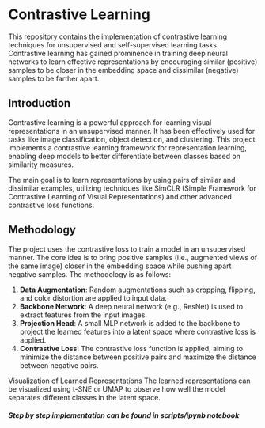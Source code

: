 # Contrastive Learning

This repository contains the implementation of contrastive learning techniques for unsupervised and self-supervised learning tasks. 
Contrastive learning has gained prominence in training deep neural networks to learn effective representations by encouraging similar (positive) samples to be closer in the embedding space and dissimilar (negative) samples to be farther apart.

## Introduction

Contrastive learning is a powerful approach for learning visual representations in an unsupervised manner. 
It has been effectively used for tasks like image classification, object detection, and clustering. 
This project implements a contrastive learning framework for representation learning, enabling deep models to better differentiate between classes based on similarity measures.

The main goal is to learn representations by using pairs of similar and dissimilar examples,
utilizing techniques like SimCLR (Simple Framework for Contrastive Learning of Visual Representations) and other advanced contrastive loss functions.

## Methodology

The project uses the contrastive loss to train a model in an unsupervised manner. 
The core idea is to bring positive samples (i.e., augmented views of the same image) closer in the embedding space while pushing apart negative samples.
The methodology is as follows:

1. **Data Augmentation**: Random augmentations such as cropping, flipping, and color distortion are applied to input data.
2. **Backbone Network**: A deep neural network (e.g., ResNet) is used to extract features from the input images.
3. **Projection Head**: A small MLP network is added to the backbone to project the learned features into a latent space where contrastive loss is applied.
4. **Contrastive Loss**: The contrastive loss function is applied, aiming to minimize the distance between positive pairs and maximize the distance between negative pairs.

Visualization of Learned Representations
The learned representations can be visualized using t-SNE or UMAP to observe how well the model separates different classes in the latent space.

##### Step by step implementation can be found in scripts/ipynb notebook



